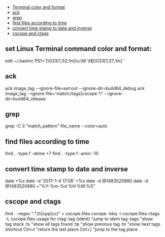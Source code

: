 * [Terminal color and format](#set-Linux-Terminal-command-color-and-format)
* [ack](#ack)
* [grep](#grep)
* [find files according to time](#find-files-according-to-time)
* [convert time stamp to date and inverse](#convert-time-stamp-to-date-and-inverse)
* [cscope and ctags](#cscope-and-ctags)


## set Linux Terminal command color and format:
edit ~/.bashrc
PS1='\[\033[1;32;1m\]\u:\W \t$\[\033[1;37;1m\] '

## ack
ack image_tag --ignore-file=ext:out --ignore-dir=build64_debug
ack image_tag --ignore-file='match:/tags|cscope.*/' --ignore-dir=build64_release

## grep
grep -C 3 "match_pattern" file_name --color=auto

## find files according to time
find . -type f -atime +7
find . -type f -amin -10

## convert time stamp to date and inverse
date +%s
date -d '2017-1-4 17:08' +%s
date -d @1483520880
date -d @1483520880 +"%Y-%m-%d %H:%M:%S"

## cscope and ctags
find . -regex ".*\.\(h\|cpp\|cc\)" > cscope.files
cscope -bkq -i cscope.files
ctags -L cscope.files
usage for ctag
:tag {ident}    "jump to ident tag
:tags    "show tag stack
:ts    "show all tags found
:tp    "show previous tag
:tn    "show next tags
shortcut
Ctrl+t    "return the last place
Ctrl+]    "jump to the tag place
